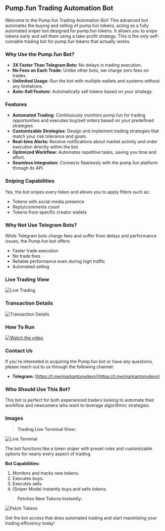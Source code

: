## Pump.fun Trading Automation Bot

Welcome to the Pump.fun Trading Automation Bot! This advanced bot automates the buying and selling of pump.fun tokens, acting as a fully automated sniper bot designed for pump.fun tokens. It allows you to snipe tokens early and sell them using a take-profit strategy. This is the only self-runnable trading bot for pump.fun tokens that actually works.

### Why Use the Pump.fun Bot?

- **3X Faster Than Telegram Bots:** No delays in trading execution.
- **No Fees on Each Trade:** Unlike other bots, we charge zero fees on trades.
- **Unlimited Usage:** Run the bot with multiple wallets and systems without any limitations.
- **Auto-Sell Feature:** Automatically sell tokens based on your strategy.

### Features

* **Automated Trading:** Continuously monitors pump.fun for trading opportunities and executes buy/sell orders based on your predefined strategies.
* **Customizable Strategies:** Design and implement trading strategies that match your risk tolerance and goals.
* **Real-time Alerts:** Receive notifications about market activity and order execution directly within the bot.
* **Optimized Workflow:** Automates repetitive tasks, saving you time and effort.
* **Seamless Integration:** Connects flawlessly with the pump.fun platform through its API.

### Sniping Capabilities

Yes, the bot snipes every token and allows you to apply filters such as:
- Tokens with social media presence
- Reply/comments count
- Tokens from specific creator wallets

### Why Not Use Telegram Bots?

While Telegram bots charge fees and suffer from delays and performance issues, the Pump.fun bot offers:
- Faster trade execution
- No trade fees
- Reliable performance even during high traffic
- Automated selling

### Live Trading View

![Live Trading](https://raw.githubusercontent.com/pumpfun/pump.fun-bot/main/pump.fun-bot.gif)

### Transaction Details

![Transaction Details](https://raw.githubusercontent.com/markantonydevs/pump.fun/main/Screenshot%202024-07-17%20150249.png)

### How To Run

[![Watch the video](https://img.youtube.com/vi/J9x8PbjrW2E.jpg)](https://youtu.be/J9x8PbjrW2E)

### Contact Us

If you're interested in acquiring the Pump.fun bot or have any questions, please reach out to us through the following channel:

* **Telegram:** [https://t.me/markantonydevs](https://t.me/markantonydevs)

### Who Should Use This Bot?

This bot is perfect for both experienced traders looking to automate their workflow and newcomers who want to leverage algorithmic strategies.

### Images

> **Trading Live Terminal View:**

![Live Terminal](https://raw.githubusercontent.com/pumpfun/pump.fun-bot/main/pump.fun-bot.gif)

The bot functions like a token sniper with preset rules and customizable options for nearly every aspect of trading.

**Bot Capabilities:**
1. Monitors and tracks new tokens.
2. Executes buys.
3. Executes sells.
4. (Sniper Mode) Instantly buys and sells tokens.

> **Fetches New Tokens Instantly:**

![Fetch Tokens](https://raw.githubusercontent.com/pumpfun/pump.fun-bot/main/pump.fun-bot.gif)

Get the bot access that does automated trading and start maximizing your trading efficiency today!
